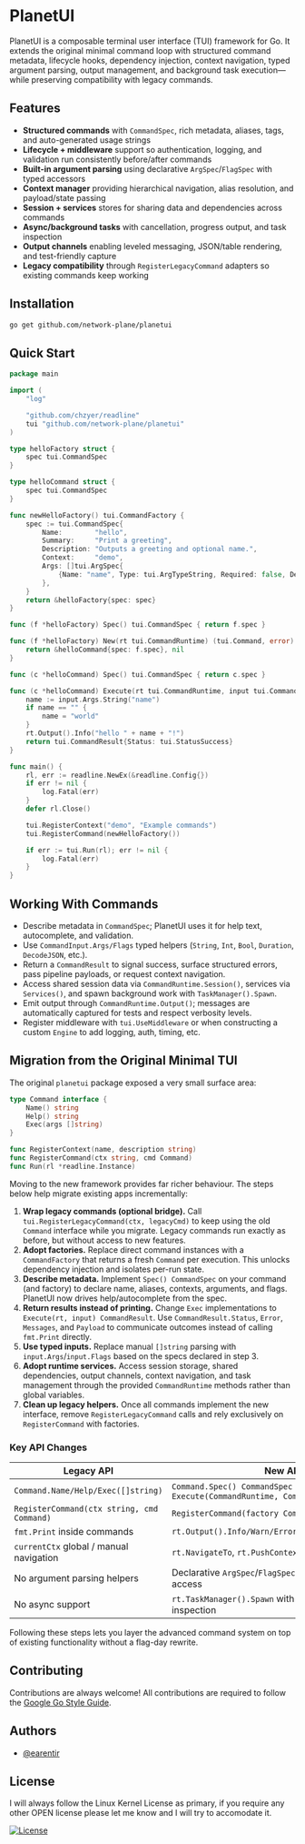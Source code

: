 # PlanetUI

PlanetUI is a composable terminal user interface (TUI) framework for Go. It extends the original minimal command loop with structured command metadata, lifecycle hooks, dependency injection, context navigation, typed argument parsing, output management, and background task execution—while preserving compatibility with legacy commands.

## Features

- **Structured commands** with `CommandSpec`, rich metadata, aliases, tags, and auto-generated usage strings
- **Lifecycle + middleware** support so authentication, logging, and validation run consistently before/after commands
- **Built-in argument parsing** using declarative `ArgSpec`/`FlagSpec` with typed accessors
- **Context manager** providing hierarchical navigation, alias resolution, and payload/state passing
- **Session + services** stores for sharing data and dependencies across commands
- **Async/background tasks** with cancellation, progress output, and task inspection
- **Output channels** enabling leveled messaging, JSON/table rendering, and test-friendly capture
- **Legacy compatibility** through `RegisterLegacyCommand` adapters so existing commands keep working

## Installation

```bash
go get github.com/network-plane/planetui
```

## Quick Start

```go
package main

import (
    "log"

    "github.com/chzyer/readline"
    tui "github.com/network-plane/planetui"
)

type helloFactory struct {
    spec tui.CommandSpec
}

type helloCommand struct {
    spec tui.CommandSpec
}

func newHelloFactory() tui.CommandFactory {
    spec := tui.CommandSpec{
        Name:        "hello",
        Summary:     "Print a greeting",
        Description: "Outputs a greeting and optional name.",
        Context:     "demo",
        Args: []tui.ArgSpec{
            {Name: "name", Type: tui.ArgTypeString, Required: false, Description: "Name to greet"},
        },
    }
    return &helloFactory{spec: spec}
}

func (f *helloFactory) Spec() tui.CommandSpec { return f.spec }

func (f *helloFactory) New(rt tui.CommandRuntime) (tui.Command, error) {
    return &helloCommand{spec: f.spec}, nil
}

func (c *helloCommand) Spec() tui.CommandSpec { return c.spec }

func (c *helloCommand) Execute(rt tui.CommandRuntime, input tui.CommandInput) tui.CommandResult {
    name := input.Args.String("name")
    if name == "" {
        name = "world"
    }
    rt.Output().Info("hello " + name + "!")
    return tui.CommandResult{Status: tui.StatusSuccess}
}

func main() {
    rl, err := readline.NewEx(&readline.Config{})
    if err != nil {
        log.Fatal(err)
    }
    defer rl.Close()

    tui.RegisterContext("demo", "Example commands")
    tui.RegisterCommand(newHelloFactory())

    if err := tui.Run(rl); err != nil {
        log.Fatal(err)
    }
}
```

## Working With Commands

- Describe metadata in `CommandSpec`; PlanetUI uses it for help text, autocomplete, and validation.
- Use `CommandInput.Args/Flags` typed helpers (`String`, `Int`, `Bool`, `Duration`, `DecodeJSON`, etc.).
- Return a `CommandResult` to signal success, surface structured errors, pass pipeline payloads, or request context navigation.
- Access shared session data via `CommandRuntime.Session()`, services via `Services()`, and spawn background work with `TaskManager().Spawn`.
- Emit output through `CommandRuntime.Output()`; messages are automatically captured for tests and respect verbosity levels.
- Register middleware with `tui.UseMiddleware` or when constructing a custom `Engine` to add logging, auth, timing, etc.

## Migration from the Original Minimal TUI

The original `planetui` package exposed a very small surface area:

```go
type Command interface {
    Name() string
    Help() string
    Exec(args []string)
}

func RegisterContext(name, description string)
func RegisterCommand(ctx string, cmd Command)
func Run(rl *readline.Instance)
```

Moving to the new framework provides far richer behaviour. The steps below help migrate existing apps incrementally:

1. **Wrap legacy commands (optional bridge).** Call `tui.RegisterLegacyCommand(ctx, legacyCmd)` to keep using the old `Command` interface while you migrate. Legacy commands run exactly as before, but without access to new features.
2. **Adopt factories.** Replace direct command instances with a `CommandFactory` that returns a fresh `Command` per execution. This unlocks dependency injection and isolates per-run state.
3. **Describe metadata.** Implement `Spec() CommandSpec` on your command (and factory) to declare name, aliases, contexts, arguments, and flags. PlanetUI now drives help/autocomplete from the spec.
4. **Return results instead of printing.** Change `Exec` implementations to `Execute(rt, input) CommandResult`. Use `CommandResult.Status`, `Error`, `Messages`, and `Payload` to communicate outcomes instead of calling `fmt.Print` directly.
5. **Use typed inputs.** Replace manual `[]string` parsing with `input.Args`/`input.Flags` based on the specs declared in step 3.
6. **Adopt runtime services.** Access session storage, shared dependencies, output channels, context navigation, and task management through the provided `CommandRuntime` methods rather than global variables.
7. **Clean up legacy helpers.** Once all commands implement the new interface, remove `RegisterLegacyCommand` calls and rely exclusively on `RegisterCommand` with factories.

### Key API Changes

| Legacy API                                 | New API                                                                |
| ------------------------------------------ | ---------------------------------------------------------------------- |
| `Command.Name/Help/Exec([]string)`         | `Command.Spec() CommandSpec` + `Execute(CommandRuntime, CommandInput)` |
| `RegisterCommand(ctx string, cmd Command)` | `RegisterCommand(factory CommandFactory)`                              |
| `fmt.Print` inside commands                | `rt.Output().Info/Warn/Error/WriteJSON/WriteTable`                     |
| `currentCtx` global / manual navigation    | `rt.NavigateTo`, `rt.PushContext`, `rt.PopContext`                     |
| No argument parsing helpers                | Declarative `ArgSpec`/`FlagSpec` + typed `ValueSet` access             |
| No async support                           | `rt.TaskManager().Spawn` with cancellation + inspection                |

Following these steps lets you layer the advanced command system on top of existing functionality without a flag-day rewrite.

## Contributing

Contributions are always welcome!
All contributions are required to follow the [Google Go Style Guide](https://google.github.io/styleguide/go/).

## Authors

- [@earentir](https://www.github.com/earentir)

## License

I will always follow the Linux Kernel License as primary, if you require any other OPEN license please let me know and I will try to accomodate it.

[![License](https://img.shields.io/github/license/earentir/gitearelease)](https://opensource.org/license/gpl-2-0)
